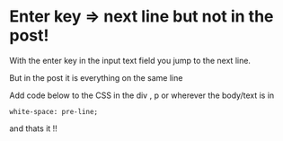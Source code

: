 # Enter key => next line but not in the post!
With the enter key in the input text field you jump to the next line.

But in the post it is everything on the same line

Add code below to the CSS in the div , p or wherever the body/text is in
```
white-space: pre-line;
```
and thats it !!